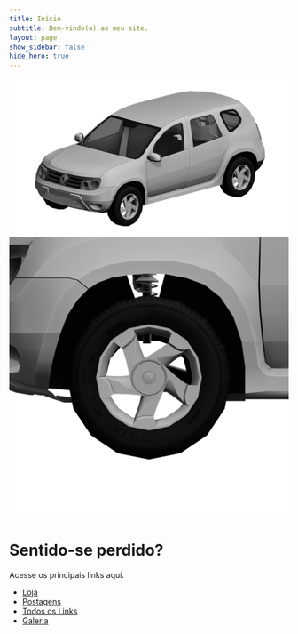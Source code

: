 ```yaml
---
title: Início
subtitle: Bem-vindo(a) ao meu site.
layout: page
show_sidebar: false
hide_hero: true
---
```


<div class="index-imagens">
    <img src="img/products/duster2011-lp/duster-front-side.png" alt="Duster">
    <img src="img/products/duster2011-lp/duster-wheel.png" alt="Wheel">
</div>

# Sentido-se perdido?

Acesse os principais links aqui.

* [Loja](/products)
* [Postagens](/blog/)
* [Todos os Links](/links/)
* [Galeria](/gallery/)